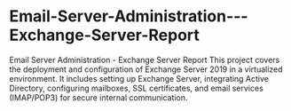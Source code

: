 # Email-Server-Administration---Exchange-Server-Report
Email Server Administration - Exchange Server Report  This project covers the deployment and configuration of Exchange Server 2019 in a virtualized environment. It includes setting up Exchange Server, integrating Active Directory, configuring mailboxes, SSL certificates, and email services (IMAP/POP3) for secure internal communication.
